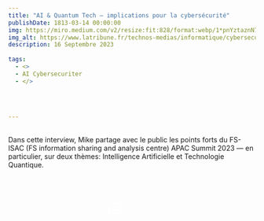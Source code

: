 ```yaml
---
title: "AI & Quantum Tech — implications pour la cybersécurité"
publishDate: 1813-03-14 00:00:00
img: https://miro.medium.com/v2/resize:fit:828/format:webp/1*pnYztaznN7ECihdtYmG3-g.png
img_alt: https://www.latribune.fr/technos-medias/informatique/cybersecurite-pourquoi-les-menaces-sont-plus-elevees-que-jamais-983903.html
description: 16 Septembre 2023
  
tags:
  - <>
  -	AI Cybersecuriter
  - </>

 

  
---
```


## 


Dans cette interview, Mike partage avec le public les points forts du FS-ISAC (FS information sharing and analysis centre) APAC Summit 2023 — en particulier, sur deux thèmes: Intelligence Artificielle et Technologie Quantique.


<BaseLayout>
<br>
<br>
<br>
<div class="contain-btn-phase1">
 <a class="a-btn" href="https://medium.com/@misscyberpenny/ai-quantum-tech-implications-for-cybersecurity-8d6d578146b" data-astro-cid-balv45lp="" data-astro-source-file="C:/Users/kevin/portfolio/src/components/CallToAction.astro" data-astro-source-loc="9:17"> <svg xmlns="http://www.w3.org/2000/svg" width="32" height="32" fill="#ffffff" viewBox="0 0 256 256"><path d="M216,40H40A16,16,0,0,0,24,56V200a16,16,0,0,0,16,16H216a16,16,0,0,0,16-16V56A16,16,0,0,0,216,40Zm0,160H40V56H216V200ZM184,96a8,8,0,0,1-8,8H80a8,8,0,0,1,0-16h96A8,8,0,0,1,184,96Zm0,32a8,8,0,0,1-8,8H80a8,8,0,0,1,0-16h96A8,8,0,0,1,184,128Zm0,32a8,8,0,0,1-8,8H80a8,8,0,0,1,0-16h96A8,8,0,0,1,184,160Z"></path></svg></a>
</div>
 <style>
	.a-btn{
		width:20% !important;
	}
	.contain-btn-phase1{
		display: flex;
		justify-content: center;
	}
 </style>
</BaseLayout>
